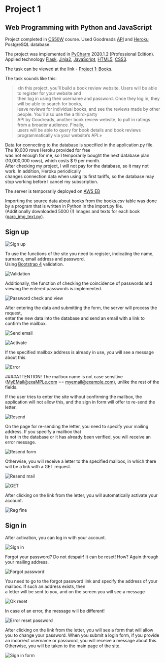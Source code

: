 # Project 1
Web Programming with Python and JavaScript
---

Project completed in [CS50W](https://www.edx.org/course/cs50s-web-programming-with-python-and-javascript) course.
Used Goodreads [API](https://www.goodreads.com/api) and [Heroku](https://www.heroku.com/postgres) PostgreSQL database.


The project was implemented in [PyCharm](https://www.jetbrains.com/pycharm/) 2020.1.2 (Professional Edition).
Applied technology [Flask](https://flask.palletsprojects.com/en/1.1.x/), 
[Jinja2](https://jinja.palletsprojects.com/en/2.11.x/), [JavaScript](https://developer.mozilla.org/en-US/docs/Web/JavaScript), 
[HTML5](https://developer.mozilla.org/en-US/docs/Web/Guide/HTML/HTML5), [CSS3](https://www.w3schools.com/css/).

The task can be viewed at the link - [Project 1: Books](https://docs.cs50.net/web/2020/x/projects/1/project1.html).


The task sounds like this:
>«In this project, you’ll build a book review website. Users will be able to register for your website and 
><br>then log in using their username and password. Once they log in, they will be able to search for books, 
><br>leave reviews for individual books, and see the reviews made by other people. You’ll also use the a third-party 
><br>API by Goodreads, another book review website, to pull in ratings from a broader audience. Finally, 
><br>users will be able to query for book details and book reviews programmatically via your website’s API.»

Data for connecting to the database is specified in the application.py file. The 10,000 rows Heroku provided for free 
<br>was not enough for me, so I temporarily bought the next database plan (10,000,000 rows), which costs $ 9 per month. 
<br>After checking my project, I will not pay for the database, so it may not work. In addition, Heroku periodically 
<br>changes connection data when using its first tariffs, so the database may stop working before I cancel my
 subscription.

The server is temporarily deployed on [AWS EB](http://project1-env.eba-4pwgu3zp.us-east-2.elasticbeanstalk.com/)

Importing the source data about books from the books.csv table was done by a program that is written in Python in the import.py file. 
<br>(Additionally downloaded 5000 (!) Images and texts for each book ([parc_img_text.py](parc_img_text.py)).

## Sign up
![Sign up](https://i.ibb.co/mqkGgrv/register.png)

To use the functions of the site you need to register, indicating the name, surname, email address and password. 
<br>Using [Bootstrap 4](https://getbootstrap.com/docs/4.5/components/forms/#validation) validation.

![Validation](https://i.ibb.co/f4k29yX/register-valid.png)

Additionally, the function of checking the coincidence of passwords and viewing the entered passwords is implemented.

![Password check and view](https://i.ibb.co/mXBbJw4/register-pass.png)

After entering the data and submitting the form, the server will process the request, 
<br>enter the new data into the database and send an email with a link to confirm the mailbox.

![Send email](https://i.ibb.co/N2XC35v/register-send-email.png)

![Activate](https://i.ibb.co/6bzWmSP/05register-email.png)

If the specified mailbox address is already in use, you will see a message about this.

![Error](https://i.ibb.co/Q9Cqy2h/04-1-reg-error-email.png)


####ATTENTION! The mailbox name is not case sensitive (MyEMail@exaMPLe.com == myemail@example.com), unlike the rest of the fields.

If the user tries to enter the site without confirming the mailbox, the application will not allow this, and the sign in form will offer to re-send the letter.

![Resend](https://i.ibb.co/4fx3FFg/08resend-email.png)

On the page for re-sending the letter, you need to specify your mailing address. If you specify a mailbox that 
<br>is not in the database or it has already been verified, you will receive an error message.

![Resend form](https://i.ibb.co/hKHY3Pn/10resend-error.png)

Otherwise, you will receive a letter to the specified mailbox, in which there will be a link with a GET request.

![Resend mail](https://i.ibb.co/r4RTjhC/12resend-get.png)

![GET](https://i.ibb.co/MSnb9Ft/06reg-validation-get.png)

After clicking on the link from the letter, you will automatically activate your account.

![Reg fine](https://i.ibb.co/0BWCm6q/07reg-fine.png)

## Sign in

After activation, you can log in with your account.

![Sign in](https://i.ibb.co/pLF0r3z/14fg.png)

Forgot your password? Do not despair! It can be reset! How? Again through your mailing address.

![Forgot password](https://i.ibb.co/BKJQMFJ/15fg-reset.png)

You need to go to the forgot password link and specify the address of your mailbox. If such an address exists, then 
<br>a letter will be sent to you, and on the screen you will see a message

![Ok reset](https://i.ibb.co/WfLWW3Q/16fg-ok-send-email.png)

In case of an error, the message will be different!

![Error reset password](https://i.ibb.co/LtDb0VQ/Screenshot-1.png)

After clicking on the link from the letter, you will see a form that will allow you to change your password.
When you submit a login form, if you provide an incorrect username or password, you will receive a message about this. 
<br>Otherwise, you will be taken to the main page of the site.

![Sign in form](https://i.ibb.co/tJ213H1/22sign-in-error.png)